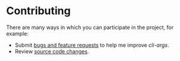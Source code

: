 # Contributing

There are many ways in which you can participate in the project, for example:

* Submit [bugs and feature requests](https://github.com/yannickkirschen/cli-args/issues) to help me improve *cli-args*.
* Review [source code changes](https://github.com/yannickkirschen/cli-args/pulls).

